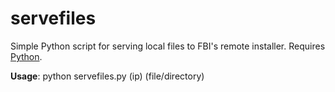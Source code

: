 # servefiles

Simple Python script for serving local files to FBI's remote installer. Requires [Python](https://www.python.org/downloads/).

**Usage**: python servefiles.py (ip) (file/directory)
